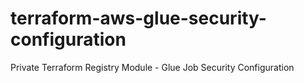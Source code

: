 # terraform-aws-glue-security-configuration
Private Terraform Registry Module - Glue Job Security Configuration
